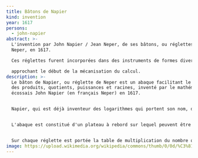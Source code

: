 ```yaml
---
title: Bâtons de Napier
kind: invention
year: 1617
persons:
  - john-napier
abstract: >-
  L'invention par John Napier / Jean Neper, de ses bâtons, ou réglettes de
  Neper, en 1617. 

  Ces réglettes furent incorporées dans des instruments de formes diverses, parfois

  approchant le début de la mécanisation du calcul.
description: >-
  Le bâton de Napier, ou réglette de Neper est un abaque facilitant le calcul
  des produits, quotients, puissances et racines, inventé par le mathématicien
  écossais John Napier (en français Neper) en 1617.


  Napier, qui est déjà inventeur des logarithmes qui portent son nom, décrit sa nouvelle invention dans son ouvrage Rhabdologie (du Grec ραβδoς, règle, et λóγoς, étude). Comme pour les logarithmes, son procédé est basé sur la transformation de puissances en produits et de racines en divisions.


  L'abaque est constitué d'un plateau à rebord sur lequel peuvent être placées des réglettes gravées. Le bord gauche du plateau est gravé lui aussi, divisé en neuf cases numérotées de 1 à 9. Les dix types de réglettes, qui ont donné leur nom à l'ensemble du dispositif, étaient originellement en os, d'où le nom anglais de Napier's bones. Elles sont divisées en neuf cases. La case supérieure porte un nombre de 0 à 9. Les huit autres cases sont divisées en deux par un trait diagonal.


  Sur chaque réglette est portée la table de multiplication du nombre qui apparaît sur la case supérieure. Ainsi sur la réglette qui débute par le 7, les cases suivantes contiendront 14, 21, 28… jusqu'à 63. Ce sont des nombres à deux chiffres, on fait figurer le chiffre des dizaines et celui des unités de part et d'autre du trait diagonal (voir illustration ci-contre).
image: https://upload.wikimedia.org/wikipedia/commons/thumb/0/0d/%C3%81bacos_neperianos_%28M.A.N._Madrid%29_03.jpg/1280px-%C3%81bacos_neperianos_%28M.A.N._Madrid%29_03.jpg
---
```

